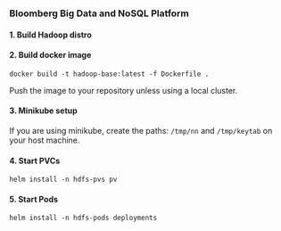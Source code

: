 ### Bloomberg Big Data and NoSQL Platform
#### 1. Build Hadoop distro
#### 2. Build docker image 
```
docker build -t hadoop-base:latest -f Dockerfile .
```
Push the image to your repository unless using a local cluster.

#### 3. Minikube setup

If you are using minikube, create the paths:
`/tmp/nn` and `/tmp/keytab` on your host machine.

#### 4. Start PVCs
```
helm install -n hdfs-pvs pv
```
#### 5. Start Pods
```
helm install -n hdfs-pods deployments
```


